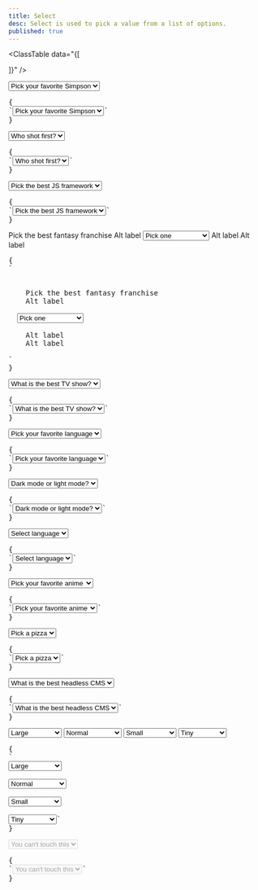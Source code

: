 ```yaml
---
title: Select
desc: Select is used to pick a value from a list of options.
published: true
---
```


<script>
  import Component from "@components/Component.svelte"
  import ClassTable from "@components/ClassTable.svelte"
</script>

<ClassTable
data="{[

]}"
/>

<Component title="Select">
<select class="select w-full max-w-xs">
  <option disabled selected>Pick your favorite Simpson</option>
  <option>Homer</option>
  <option>Marge</option>
  <option>Bart</option>
  <option>Lisa</option>
  <option>Maggie</option>
</select>
<pre slot="html">{
`<select class="select w-full max-w-xs">
  <option disabled selected>Pick your favorite Simpson</option>
  <option>Homer</option>
  <option>Marge</option>
  <option>Bart</option>
  <option>Lisa</option>
  <option>Maggie</option>
</select>`
}</pre>
</Component>

<Component title="Select with border">
<select class="select w-full max-w-xs select-bordered">
  <option disabled selected>Who shot first?</option>
  <option>Han Solo</option>
  <option>Greedo</option>
</select>
<pre slot="html">{
`<select class="select w-full max-w-xs select-bordered">
  <option disabled selected>Who shot first?</option>
  <option>Han Solo</option>
  <option>Greedo</option>
</select>`
}</pre>
</Component>

<Component title="Ghost (no background)">
<select class="select w-full max-w-xs select-ghost">
  <option disabled selected>Pick the best JS framework</option>
  <option>Svelte</option>
  <option>Vue</option>
  <option>React</option>
</select>
<pre slot="html">{
`<select class="select w-full max-w-xs select-ghost">
  <option disabled selected>Pick the best JS framework</option>
  <option>Svelte</option>
  <option>Vue</option>
  <option>React</option>
</select>`
}</pre>
</Component>

<Component title="With form-control and labels">
<div class="form-control w-full max-w-xs">
  <label class="label">
    <span class="label-text">Pick the best fantasy franchise</span>
    <span class="label-text-alt">Alt label</span>
  </label>
  <select class="select select-bordered">
    <option disabled selected>Pick one</option>
    <option>Star Wars</option>
    <option>Harry Potter</option>
    <option>Lord of the Rings</option>
    <option>Planet of the Apes</option>
    <option>Star Trek</option>
  </select>
  <label class="label">
    <span class="label-text-alt">Alt label</span>
    <span class="label-text-alt">Alt label</span>
  </label>
</div>
<pre slot="html">{
`<div class="form-control w-full max-w-xs">
  <label class="label">
    <span class="label-text">Pick the best fantasy franchise</span>
    <span class="label-text-alt">Alt label</span>
  </label>
  <select class="select select-bordered">
    <option disabled selected>Pick one</option>
    <option>Star Wars</option>
    <option>Harry Potter</option>
    <option>Lord of the Rings</option>
    <option>Planet of the Apes</option>
    <option>Star Trek</option>
  </select>
  <label class="label">
    <span class="label-text-alt">Alt label</span>
    <span class="label-text-alt">Alt label</span>
  </label>
</div>`
}</pre>
</Component>

<Component title="Primary color">
<select class="select w-full max-w-xs select-primary">
  <option disabled selected>What is the best TV show?</option>
  <option>Game of Thrones</option>
  <option>Lost</option>
  <option>Breaking Bad</option>
  <option>Walking Dead</option>
</select>
<pre slot="html">{
`<select class="select w-full max-w-xs select-primary">
  <option disabled selected>What is the best TV show?</option>
  <option>Game of Thrones</option>
  <option>Lost</option>
  <option>Breaking Bad</option>
  <option>Walking Dead</option>
</select>`
}</pre>
</Component>

<Component title="Secondary color">
<select class="select w-full max-w-xs select-secondary">
  <option disabled selected>Pick your favorite language</option>
  <option>Java</option>
  <option>Go</option>
  <option>C</option>
  <option>C#</option>
  <option>C++</option>
  <option>Rust</option>
  <option>JavaScript</option>
  <option>Python</option>
</select>
<pre slot="html">{
`<select class="select w-full max-w-xs select-secondary">
  <option disabled selected>Pick your favorite language</option>
  <option>Java</option>
  <option>Go</option>
  <option>C</option>
  <option>C#</option>
  <option>C++</option>
  <option>Rust</option>
  <option>JavaScript</option>
  <option>Python</option>
</select>`
}</pre>
</Component>

<Component title="Accent color">
<select class="select w-full max-w-xs select-accent">
  <option disabled selected>Dark mode or light mode?</option>
  <option>Auto</option>
  <option>Dark mode</option>
  <option>Light mode</option>
</select>
<pre slot="html">{
`<select class="select w-full max-w-xs select-accent">
  <option disabled selected>Dark mode or light mode?</option>
  <option>Auto</option>
  <option>Dark mode</option>
  <option>Light mode</option>
</select>`
}</pre>
</Component>

<Component title="Info color">
<select class="select w-full max-w-xs select-info">
  <option disabled selected>Select language</option>
  <option>English</option>
  <option>Japanese</option>
  <option>Italian</option>
</select>
<pre slot="html">{
`<select class="select w-full max-w-xs select-info">
  <option disabled selected>Select language</option>
  <option>English</option>
  <option>Japanese</option>
  <option>Italian</option>
</select>`
}</pre>
</Component>

<Component title="Success color">
<select class="select w-full max-w-xs select-success">
  <option disabled selected>Pick your favorite anime</option>
  <option>One Piece</option>
  <option>Naruto</option>
  <option>Death Note</option>
  <option>Attack on Titan</option>
  <option>Bleach</option>
  <option>Fullmetal Alchemist</option>
  <option>Jojo's Bizarre Adventure</option>
</select>
<pre slot="html">{
`<select class="select w-full max-w-xs select-success">
  <option disabled selected>Pick your favorite anime</option>
  <option>One Piece</option>
  <option>Naruto</option>
  <option>Death Note</option>
  <option>Attack on Titan</option>
  <option>Bleach</option>
  <option>Fullmetal Alchemist</option>
  <option>Jojo's Bizarre Adventure</option>
</select>`
}</pre>
</Component>

<Component title="Warning color">
<select class="select w-full max-w-xs select-warning">
  <option disabled selected>Pick a pizza</option>
  <option>Cheese</option>
  <option>Veggie</option>
  <option>Pepperoni</option>
  <option>Margherita</option>
  <option>Hawaiian</option>
</select>
<pre slot="html">{
`<select class="select w-full max-w-xs select-warning">
  <option disabled selected>Pick a pizza</option>
  <option>Cheese</option>
  <option>Veggie</option>
  <option>Pepperoni</option>
  <option>Margherita</option>
  <option>Hawaiian</option>
</select>`
}</pre>
</Component>

<Component title="Error color">
<select class="select w-full max-w-xs select-error">
  <option disabled selected>What is the best headless CMS</option>
  <option>Strapi</option>
  <option>Ghost</option>
  <option>Netlify CMS</option>
  <option>Sanity</option>
</select>
<pre slot="html">{
`<select class="select w-full max-w-xs select-error">
  <option disabled selected>What is the best headless CMS</option>
  <option>Strapi</option>
  <option>Ghost</option>
  <option>Netlify CMS</option>
  <option>Sanity</option>
</select>`
}</pre>
</Component>

<Component title="Sizes">
<div class="flex flex-col gap-4 w-full items-center">
  <select class="select select-bordered select-lg w-full max-w-xs">
    <option disabled selected>Large</option>
    <option>Large Apple</option>
    <option>Large Orange</option>
    <option>Large Tomato</option>
  </select>
  <select class="select select-bordered w-full max-w-xs">
    <option disabled selected>Normal</option>
    <option>Normal Apple</option>
    <option>Normal Orange</option>
    <option>Normal Tomato</option>
  </select>
  <select class="select select-bordered select-sm w-full max-w-xs">
    <option disabled selected>Small</option>
    <option>Small Apple</option>
    <option>Small Orange</option>
    <option>Small Tomato</option>
  </select>
  <select class="select select-bordered select-xs w-full max-w-xs">
    <option disabled selected>Tiny</option>
    <option>Tiny Apple</option>
    <option>Tiny Orange</option>
    <option>Tiny Tomato</option>
  </select>
</div>
<pre slot="html">{
`<!-- lg -->
<select class="select select-bordered select-lg w-full max-w-xs">
  <option disabled selected>Large</option>
  <option>Large Apple</option>
  <option>Large Orange</option>
  <option>Large Tomato</option>
</select>
<!-- md -->
<select class="select select-bordered w-full max-w-xs">
  <option disabled selected>Normal</option>
  <option>Normal Apple</option>
  <option>Normal Orange</option>
  <option>Normal Tomato</option>
</select>
<!-- sm -->
<select class="select select-bordered select-sm w-full max-w-xs">
  <option disabled selected>Small</option>
  <option>Small Apple</option>
  <option>Small Orange</option>
  <option>Small Tomato</option>
</select>
<!-- xs -->
<select class="select select-bordered select-xs w-full max-w-xs">
  <option disabled selected>Tiny</option>
  <option>Tiny Apple</option>
  <option>Tiny Orange</option>
  <option>Tiny Tomato</option>
</select>`
}</pre>
</Component>

<Component title="Disabled">
<select class="select w-full max-w-xs" disabled>
  <option>You can't touch this</option>
</select>
<pre slot="html">{
`<select class="select w-full max-w-xs" disabled>
  <option>You can't touch this</option>
</select>`
}</pre>
</Component>
